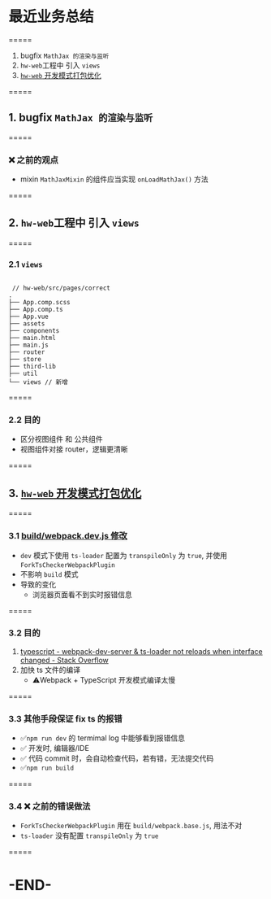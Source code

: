 # 最近业务总结

=====

1.  bugfix `MathJax 的渲染与监听`
1.  `hw-web`工程中 引入 `views`
1.  [`hw-web` 开发模式打包优化](https://gitlab.corp.youdao.com/homework/hw-web/merge_requests/739)

=====

## 1. bugfix `MathJax 的渲染与监听`

=====

### ❌ 之前的观点

-   mixin `MathJaxMixin` 的组件应当实现 `onLoadMathJax()` 方法

=====

## 2. `hw-web`工程中 引入 `views`

=====

### 2.1 `views`

```text

 // hw-web/src/pages/correct
.
├── App.comp.scss
├── App.comp.ts
├── App.vue
├── assets
├── components
├── main.html
├── main.js
├── router
├── store
├── third-lib
├── util
└── views // 新增

```

=====

### 2.2 目的

-   区分视图组件 和 公共组件
-   视图组件对接 router，逻辑更清晰

=====

## 3. [`hw-web` 开发模式打包优化](https://gitlab.corp.youdao.com/homework/hw-web/merge_requests/739)

=====

### 3.1 [build/webpack.dev.js 修改](https://gitlab.corp.youdao.com/homework/hw-web/merge_requests/739/diffs#0d0739f54fdeb7f7502ecb17d04d6aa0b98686f3)

-   `dev` 模式下使用 `ts-loader` 配置为 `transpileOnly` 为 `true`, 并使用 `ForkTsCheckerWebpackPlugin`
-   不影响 `build` 模式
-   导致的变化
    -   浏览器页面看不到实时报错信息

=====

### 3.2 目的

1.  [typescript - webpack-dev-server &amp; ts-loader not reloads when interface changed - Stack Overflow](https://stackoverflow.com/questions/53312320/webpack-dev-server-ts-loader-not-reloads-when-interface-changed)
1.  加快 ts 文件的编译
    -   ⚠️Webpack + TypeScript 开发模式编译太慢

=====

### 3.3 其他手段保证 fix ts 的报错

-   ✅`npm run dev` 的 termimal log 中能够看到报错信息
-   ✅ 开发时, 编辑器/IDE
-   ✅ 代码 commit 时，会自动检查代码，若有错，无法提交代码
-   ✅`npm run build`

=====

### 3.4 ❌ 之前的错误做法

-   `ForkTsCheckerWebpackPlugin` 用在 `build/webpack.base.js`, 用法不对
-   `ts-loader` 没有配置 `transpileOnly` 为 `true`

=====

# -END-

